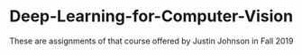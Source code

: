 # Deep-Learning-for-Computer-Vision
These are assignments of that course offered by Justin Johnson in Fall 2019
